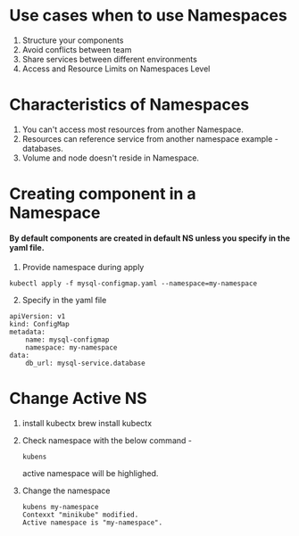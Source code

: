 # Use cases when to use Namespaces

1. Structure your components
2. Avoid conflicts between team
3. Share services between different environments
4. Access and Resource Limits on Namespaces Level

# Characteristics of Namespaces

1. You can't access most resources from another Namespace.
2. Resources can reference service from another namespace example - databases.
3. Volume and node doesn't reside in Namespace.

# Creating component in a Namespace

#### By default components are created in default NS unless you specify in the yaml file.

1. Provide namespace during apply

```
kubectl apply -f mysql-configmap.yaml --namespace=my-namespace
```

2. Specify in the yaml file

```
apiVersion: v1
kind: ConfigMap
metadata:
    name: mysql-configmap
    namespace: my-namespace
data:
    db_url: mysql-service.database
```

# Change Active NS

1. install kubectx
    brew install kubectx

2. Check namespace with the below command -
    ```
    kubens
    ```

    active namespace will be highlighed.

3. Change the namespace
    ```
    kubens my-namespace
    Contexxt "minikube" modified.
    Active namespace is "my-namespace".
    ```
